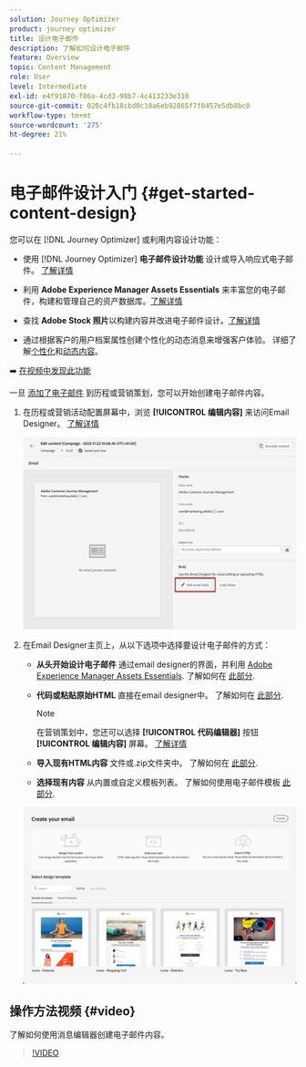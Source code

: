 ```yaml
---
solution: Journey Optimizer
product: journey optimizer
title: 设计电子邮件
description: 了解如何设计电子邮件
feature: Overview
topic: Content Management
role: User
level: Intermediate
exl-id: e4f91870-f06a-4cd3-98b7-4c413233e310
source-git-commit: 020c4fb18cbd0c10a6eb92865f7f0457e5db8bc0
workflow-type: tm+mt
source-wordcount: '275'
ht-degree: 21%

---
```


# 电子邮件设计入门 {#get-started-content-design}

您可以在 [!DNL Journey Optimizer] 或利用内容设计功能：

* 使用 [!DNL Journey Optimizer] **电子邮件设计功能** 设计或导入响应式电子邮件。 [了解详情](content-from-scratch.md)

* 利用 **Adobe Experience Manager Assets Essentials** 来丰富您的电子邮件，构建和管理自己的资产数据库。[了解详情](assets-essentials.md)

* 查找 **Adobe Stock 照片**&#x200B;以构建内容并改进电子邮件设计。[了解详情](stock.md)

* 通过根据客户的用户档案属性创建个性化的动态消息来增强客户体验。 详细了解[个性化](../personalization/personalize.md)和[动态内容](../personalization/get-started-dynamic-content.md)。

➡️ [在视频中发现此功能](#video)

一旦 [添加了电子邮件](create-email.md) 到历程或营销策划，您可以开始创建电子邮件内容。

1. 在历程或营销活动配置屏幕中，浏览 **[!UICONTROL 编辑内容]** 来访问Email Designer。 [了解详情](create-email.md#define-email-content)

   ![](assets/email_designer_edit_email_body.png)

1. 在Email Designer主页上，从以下选项中选择要设计电子邮件的方式：

   * **从头开始设计电子邮件** 通过email designer的界面，并利用 [Adobe Experience Manager Assets Essentials](assets-essentials.md). 了解如何在 [此部分](content-from-scratch.md).

   * **代码或粘贴原始HTML** 直接在email designer中。 了解如何在 [此部分](code-content.md).

      >[!NOTE]
      >
      >在营销策划中，您还可以选择 **[!UICONTROL 代码编辑器]** 按钮 **[!UICONTROL 编辑内容]** 屏幕。 [了解详情](create-email.md#define-email-content)


   * **导入现有HTML内容** 文件或.zip文件夹中。 了解如何在 [此部分](existing-content.md).

   * **选择现有内容** 从内置或自定义模板列表。 了解如何使用电子邮件模板 [此部分](email-templates.md).

   ![](assets/email_designer_create_options.png)

## 操作方法视频 {#video}

了解如何使用消息编辑器创建电子邮件内容。

>[!VIDEO](https://video.tv.adobe.com/v/334150?quality=12)